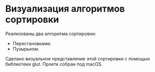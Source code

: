 # Визуализация алгоритмов сортировки

Реализованы два алгоритма сортировки:
* Перестановками.
* Пузырьком.

Сделано визуальное представление этой сортировки с помощью библиотеки glut.
Проетк собран под macOS.